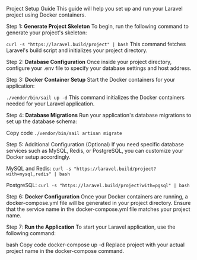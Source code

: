 Project Setup Guide
This guide will help you set up and run your Laravel project using Docker containers.

Step 1: **Generate Project Skeleton**
To begin, run the following command to generate your project's skeleton:

`curl -s "https://laravel.build/project" | bash`
This command fetches Laravel's build script and initializes your project directory.

Step 2: **Database Configuration**
Once inside your project directory, configure your .env file to specify your database settings and host address.

Step 3: **Docker Container Setup**
Start the Docker containers for your application:

`./vendor/bin/sail up -d`
This command initializes the Docker containers needed for your Laravel application.

Step 4: **Database Migrations**
Run your application's database migrations to set up the database schema:

Copy code
`./vendor/bin/sail artisan migrate`

Step 5: Additional Configuration (Optional)
If you need specific database services such as MySQL, Redis, or PostgreSQL, you can customize your Docker setup
accordingly.

MySQL and Redis:
`curl -s "https://laravel.build/project?with=mysql,redis" | bash`

PostgreSQL:
`curl -s "https://laravel.build/project?with=pgsql" | bash`

Step 6: **Docker Configuration**
Once your Docker containers are running, a docker-compose.yml file will be generated in your project directory. Ensure
that the service name in the docker-compose.yml file matches your project name.

Step 7: **Run the Application**
To start your Laravel application, use the following command:

bash
Copy code
docker-compose up -d
Replace project with your actual project name in the docker-compose command.